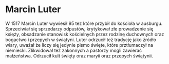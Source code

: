 # Marcin Luter
W 1517 Marcin Luter wywiesił 95 tez które przybił do kościoła w ausburgu. Sprzeciwiał się sprzedarzy odpustów, krytykował złe prowadzenie się księży, obsadzanie stanowisk kościelnych przez rodzinę duchownych oraz bogactwo i przepych w świątyni. Luter odrzucił też tradycję jako źródło wiary, uważał że liczy się jedynie pismo święte, które prztłumaczył na niemiecki. Zlikwidował też zakonnych a pastorzy mogli zawierać małżeństwa. Odrzucił kult święty oraz maryii oraz przepych świątynii.

